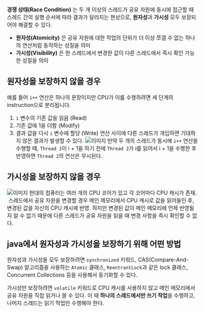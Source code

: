 **경쟁 상태(Race Condition)** 는 두 개 이상의 스레드가 공유 자원에 동시에 접근할 때 스레드 간의 실행 순서에 따라 결과가 달라지는 현상으로, **원자성**과 **가시성** 모두 보장되어야 해결할 수 있다.
- **원자성(Atomicity)** 은 공유 자원에 대한 작업의 단위가 더 이상 쪼갤 수 없는 하나의 연산처럼 동작하는 성질을 의미
- **가시성(Visibility)** 은 한 스레드에서 변경한 값이 다른 스레드에서 즉시 확인 가능한 성질을 의미
## 원자성을 보장하지 않을 경우
예를 들어 `i++` 연산은 하나의 문장이지만 CPU가 이를 수행하려면 세 단계의 instruction으로 분리됩니다.
1. `i` 변수의 기존 값을 읽음 (Read)
2. 기존 값에 1을 더함 (Modify)
3. 결과 값을 다시 `i` 변수에 할당 (Write)
연산 사이에 다른 스레드가 개입하면 기대하지 않은 결과가 발생할 수 있다.
![이미지](https://github.com/user-attachments/assets/d7c8463f-9a94-4909-ab30-86e9572f8bd2)
만약 두 개의 스레드가 동시에 `i++` 연산을 수행할 때, `Thread 1`이 i + 1을 하기 전에 `Thread 2`가 i를 읽어서 i + 1을 수행한 후 반영하면 `Thread 2`의 연산은 무시된다.

## 가시성을 보장하지 않을 경우
![이미지](https://github.com/user-attachments/assets/93ea2c5e-cda8-464a-9703-637e255afee2)
현대의 컴퓨터는 여러 개의 CPU 코어가 있고 각 코어마다 CPU 캐시가 존재.  스레드에서 공유 자원을 변경할 경우 메인 메모리에서 CPU 캐시로 값을 읽어들인 후, 변경된 값을 자신의 CPU 캐시에 반영. 하지만 변경된 값이 메인 메모리에 언제 반영될지 알 수 없기 때문에 다른 스레드가 공유 자원을 읽을 때 변경 사항을 즉시 확인할 수 없다.

## java에서 원자성과 가시성을 보장하기 위해 어떤 방법
원자성과 가시성을 모두 보장하려면 `synchronized` 키워드, CAS(Compare-And-Swap) 알고리즘을 사용하는 `Atomic` 클래스, `ReentrantLock`과 같은 lock 클래스, Concurrent Collections 등을 사용해서 동기화할 수 있다.

가시성만 보장하려면 `volatile` 키워드로 CPU 캐시를 사용하지 않고 메인 메모리에서 공유 자원을 직접 읽거나 쓸 수 있다. 이 때 **하나의 스레드에서만 쓰기 작업**을 수행하고, 나머지 스레드는 읽기 작업만 수행해야 한다.
